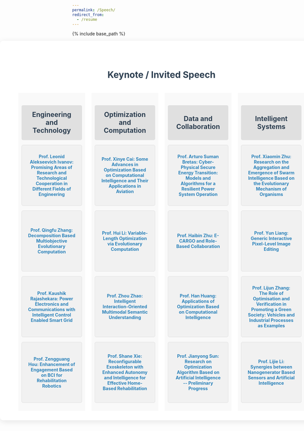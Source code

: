 ```yaml
---
permalink: /Speech/
redirect_from:
  - /resume
---
```


{% include base_path %}
<div class="speech-container">
    <h1>Keynote / Invited Speech</h1>
    <div class="speeches">
        <div class="speech-column">
            <h2>Engineering and Technology</h2>
            <ul>
                <li><a href="talk1/">Prof. Leonid Alekseevich Ivanov: Promising Areas of Research and Technological Cooperation in Different Fields of Engineering</a></li>
                <li><a href="talk2/">Prof. Qingfu Zhang: Decomposition Based Multiobjective Evolutionary Computation</a></li>
                <li><a href="talk3/">Prof. Kaushik Rajashekara: Power Electronics and Communications with Intelligent Control Enabled Smart Grid</a></li>
                <li><a href="talk4/">Prof. Zengguang Hou: Enhancement of Engagement Based on BCI for Rehabilitation Robotics</a></li>
            </ul>
        </div>
        <div class="speech-column">
            <h2>Optimization and Computation</h2>
            <ul>
                <li><a href="talk5/">Prof. Xinye Cai: Some Advances in Optimization Based on Computational Intelligence and Their Applications in Aviation</a></li>
                <li><a href="talk6/">Prof. Hui Li: Variable-Length Optimization via Evolutionary Computation</a></li>
                <li><a href="talk7/">Prof. Zhou Zhao: Intelligent Interaction-Oriented Multimodal Semantic Understanding</a></li>
                <li><a href="talk8/">Prof. Shane Xie: Reconfigurable Exoskeleton with Enhanced Autonomy and Intelligence for Effective Home-Based Rehabilitation</a></li>
            </ul>
        </div>
        <div class="speech-column">
            <h2>Data and Collaboration</h2>
            <ul>
                <li><a href="talk9/">Prof. Arturo Suman Bretas: Cyber-Physical Secure Energy Transition: Models and Algorithms for a Resilient Power System Operation</a></li>
                <li><a href="talk10/">Prof. Haibin Zhu: E-CARGO and Role-Based Collaboration</a></li>
                <li><a href="talk11/">Prof. Han Huang: Applications of Optimization Based on Computational Intelligence</a></li>
                <li><a href="talk12/">Prof. Jianyong Sun: Research on Optimization Algorithm Based on Artificial Intelligence -- Preliminary Progress</a></li>
            </ul>
        </div>
        <div class="speech-column">
            <h2>Intelligent Systems</h2>
            <ul>
                <li><a href="talk13/">Prof. Xiaomin Zhu: Research on the Aggregation and Emergence of Swarm Intelligence Based on the Evolutionary Mechanism of Organisms</a></li>
                <li><a href="talk14/">Prof. Yun Liang: Generic Interactive Pixel-Level Image Editing</a></li>
                <li><a href="talk15/">Prof. Lijun Zhang: The Role of Optimisation and Verification in Promoting a Green Society: Vehicles and Industrial Processes as Examples</a></li>
                <li><a href="talk16/">Prof. Lijie Li: Synergies between Nanogenerator Based Sensors and Artificial Intelligence</a></li>
            </ul>
        </div>
    </div>
</div>

<style>
  
.speeches {
    display: flex;
    flex-wrap: wrap;
    justify-content: center; /* 使所有列居中对齐 */
    gap: 20px; /* 每列之间的间距 */
}

.speech-column {
    width: 22%; /* 设置每列宽度为 22%，以便能够容纳四列，并留出间隙 */
    box-sizing: border-box; /* 确保 padding 和 border 不影响整体宽度 */
    padding: 10px;
    background-color: #f9f9f9; /* 给每列添加背景色，使它们更明显 */
    text-align: center; /* 每列内文本居中 */
}

.speech-column h2 {
    font-size: 1.5em; /* 调整标题大小 */
    color: #2c3e50; /* 设置标题颜色 */
    margin-bottom: 15px; /* 与列表之间的间距 */
    padding: 15px;
    background-color: #e0e0e0; /* 确保标题有统一的背景色 */
    border-radius: 5px; /* 使标题框有圆角效果 */
    height: 80px; /* 设置统一的高度 */
    display: flex;
    align-items: center; /* 使文字垂直居中 */
    justify-content: center; /* 使文字水平居中 */
}

.speech-column ul {
    list-style-type: none;
    padding: 0;
}

.speech-column li {
    margin: 15px 0;
    padding: 20px;
    background-color: #f1f1f1;
    border: 1px solid #ddd;
    border-radius: 5px;
    height: 150px; /* 设置固定高度，确保每个框的大小一致 */
    display: flex;
    align-items: center; /* 使文字在框内垂直居中 */
    transition: transform 0.3s, box-shadow 0.3s;
}

.speech-column li:hover {
    transform: translateY(-5px);
    box-shadow: 0 8px 20px rgba(0, 0, 0, 0.2);
}

.speech-column li a {
    text-decoration: none;
    color: #2980b9;
    font-weight: bold;
    text-align: center; /* 链接文字居中 */
    width: 100%;
}

.speech-column li a:hover {
    text-decoration: underline;
}

.speech-container {
    position: relative; /* 相对定位，允许正常滚动 */
    width: 100vw; /* 占满整个视口宽度，避免受父容器的影响 */
    margin-left: calc(50% - 50vw); /* 强制使容器的起始点扩展到页面边界 */
    padding: 30px;
    background-color: #ffffff;
    border-radius: 10px;
    box-shadow: 0 4px 20px rgba(0, 0, 0, 0.1);
}

.speech-container h1 {
    font-size: 2em;
    color: #2c3e50;
    margin-bottom: 20px;
    text-align: center;
    position: sticky; /* 保持标题在页面顶部可见 */
    top: 0;
    background-color: #ffffff;
    padding: 20px;
    z-index: 10;
}

</style>

